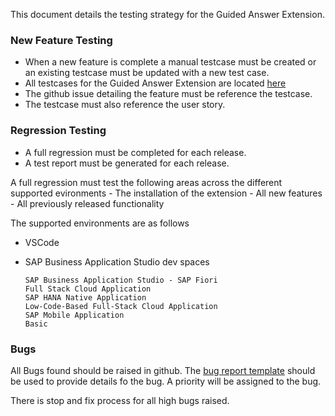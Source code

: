 This document details the testing strategy for the Guided Answer Extension.



### New Feature Testing

- When a new feature is complete a manual testcase must be created or an existing testcase must be updated with a new test case.
- All testcases for the Guided Answer Extension are located [here](https://github.com/SAP/guided-answers-extension/tree/main/docs/testcases)
- The github issue detailing the feature must be reference the testcase.
- The testcase must also reference the user story.
  

### Regression Testing 
  
- A full regression must be completed for each release.
- A test report must be generated for each release.
  
A full regression must test the following areas across the different supported evironments
       - The installation of the extension
       - All new features
       - All previously released functionality

The supported environments are as follows
  - VSCode
  - SAP Business Application Studio dev spaces
  
        SAP Business Application Studio - SAP Fiori                  
        Full Stack Cloud Application 
        SAP HANA Native Application 
        Low-Code-Based Full-Stack Cloud Application 
        SAP Mobile Application
        Basic        
  
  
  ### Bugs
  All Bugs found should be raised in github. The [bug report template](https://github.com/SAP/guided-answers-extension/issues/new?assignees=&labels=type%3Abug&template=bug_report.md&title=BUG+-+) should be used to provide details fo the bug. 
  A priority will be assigned to the bug. 
  
  There is stop and fix process for all high bugs raised. 
